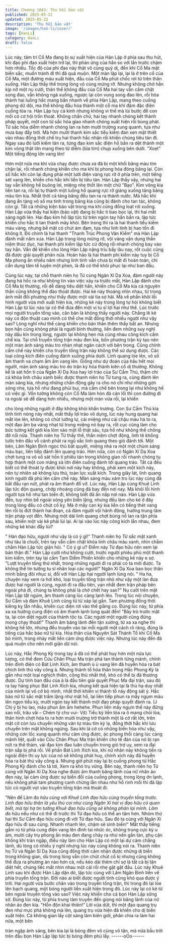 ```yaml
---
title: Chương 1043: Thu hồi bảo vật
published: 2025-05-22
updated: 2025-05-22
description: 'Thu hồi bảo vật'
image: '/images/han-li/cover/'
tags: [HanLi]
category: HanLi
draft: false
---
```


Lúc này, tâm trí Cổ Ma đang bị sự xuất hiện của Hàn Lập ở phía
sau thu hút, khi đạo phi đao xuất hiện trở lại, thì phản ứng của
hắn so với lần trước chậm hơn nhiều.
Tốc độ của phi đao này thật vô cùng quỷ dị, đến khi Cổ Ma mặt
biến sắc, muốn tránh đi thì đã quá muộn.
Một màn lặp lại, lại là ở trên cổ của Cổ Ma, một đường máu xuất
hiện, đầu của Cổ Ma phút chốc rơi từ trên thân xuống.
Hàn Lập thấy thế trong lòng vô cùng mừng rỡ. Nhưng không chờ
hắn kịp nở một nụ cười, thân thể không đầu của Cổ Ma hai tay
vẫn cầm chặt song đao, vẫn không ngả xuống, ngược lại còn
vung song đao lên, rồi hóa thành hai luồng hắc mang bắn nhanh
về phía Hàn Lập, mang theo cuồng phong dữ dội, ma thể không
đầu hóa thành một cỗ ma khí đậm đặc điên cuồng tỏa ra.
Hàn Lập tuy cả kinh nhưng không vì thế mà lùi bước để con mồi
có cơ hội trốn thoát. Không chần chừ, hai tay nhanh chóng kết
thành pháp quyết, một con tử sắc hỏa giao nhanh chóng xuất
hiện rồi bùng phát.
Tử sắc hỏa diễm nhanh chóng lan ra hơn mười trượng xung
quanh, tựa như mưa bay đầy trời.
Mà hơn mười thanh kim sắc tiểu kiếm đan xen mật thiết vào nhau
đồng thời chế trụ hai thanh hắc nhận rồi khiến chúng tiêu tán đi.
Ngay sau đó lưới kiếm tản ra, từng đạo kim sắc điện hồ bắn ra
dệt thành một kim võng thật lớn mang theo tử diễm (lửa tím) chụp
xuống bên dưới.
"Xoẹt" Một tiếng động lớn vang lên!

Hơn một nửa ma khí vừa chạy được chưa xa đã bị một khối băng
màu tím chặn lại, rồi nhanh chóng khiến cho ma khí bị phong hóa
đóng băng lại. Còn số hắc khí còn lại đụng phải một lưới điện
vàng rực rỡ ở phía trên, một tiếng sét vang lên, khiến cho hắc khí
liền bị tiêu tán.
Hàn Lập thấy vậy, nhưng hai tay vẫn không hề buông lơi, miệng
nhẹ thốt lên một chữ "Bạo".
Kim võng kia liền tan ra, rồi lại tụ thành một luồng hồ quang rực
rỡ giáng xuống tảng băng màu tím kia. Nhất thời cả tảng băng
đều tan ra ra thành nước.
Mà hắc khí đang ẩn tàng vô số ma tinh trong băng kia cũng bị
đánh cho tan tác, không còn gì.
Tất cả những kiện bảo vật trong ma khí cũng đồng loạt rơi xuống.
Hàn Lập vừa thấy hai kiện (bảo vật) đang bị hắc ti bao bọc lại, thì
hai mắt sáng ngời lên.
Hai đạo kim hồ lập tức từ trên ngón tay hắn bắn ra, lập tức khiến
cho hắc ti tan thành mây khói.
Bên trong thì ra là hai thanh tiểu kiếm màu vàng, nhưng bề mặt
có chút ảm đạm, tựa như linh tính bị hao tổn đi không ít.
Đó chính là hai thanh "Thanh Trúc Phong Vân Kiếm" mà Hàn Lập
đánh mất năm xưa.
Hàn Lập trong lòng mừng rỡ, vội vàng vận dụng thần niệm thúc
dục, hai thanh phi kiếm lập tức cử động rồi nhanh chóng bay vào
tay hắn.
Vấn đề khiến cho lòng Hàn Lập nặng trĩu bấy lâu nay, rốt cuộc
cũng đã được giải quyết phân nửa.
Hoàn hảo là hai thanh phi kiếm này tuy bị Cổ Ma phong ấn nhiều
năm nhưng linh tính vẫn chưa bị mất đi hoàn toàn, chỉ cần dụng
tâm tế luyện một phen, là đã có thể khôi phục lại như ban đầu.

Cùng lúc này, tại chỗ thanh niên họ Từ cùng Ngân Xí Dạ Xoa,
đám người này đang há hốc ra như không tin vào việc xảy ra
trước mắt, Hàn Lập đánh cho Cổ Ma bị thương, rồi dễ dàng tiêu
diệt hắn, khiến cho Cổ Ma kia cả nguyên thần cũng không thể đào
thoát được. Hai kẻ này thoáng nhìn nhau, từ trong ánh mắt đối
phương như thấy được một vài tia sợ hãi.
Mà về phần khôi lỗi hình người vừa mới xuất hiện kia, những kẻ
này trong lòng tự hỏi không biết Hàn Lập từ lúc nào lại có thể đưa
đến một vị tu sĩ lợi hại như thế. Lúc trước mọi người truyền tống
vào, căn bản là không thấy người này. Chẳng lẽ kẻ này có độn
thuật cao minh có thể che mắt đồng thời nhiều người như vậy
sao?
Lòng nghĩ như thế càng khiến cho bản thân thêm thấy bất an.
Nhưng bọn hắn cũng không phải là người bình thường, liền đem
những suy nghĩ này dấu kín trong lòng, ngược lại không hẹn mà
cùng nhau công kích cấm chế kia.
Tại chỗ truyền tống trận màu đen kia, bốn phương trận kỳ tạo nên
một màn ánh sáng màu tro nhàn nhạt ngăn cách với bên trong.
Cũng chính cấm chế này khiến cho truyền tống trận này không
thể sử dụng được.
Các loại công kích điên cuồng đánh xuống phía dưới.
Linh quang lóe lên, vô số âm thanh va chạm ầm ầm vang lên.
Giống như dự đoán của hầu hềt mọi người, màn ánh sáng màu
tro do trận kỳ hóa thành kiên cố dị thường. Không kể là sát hồn ti
của Ngân Xí Dạ Xoa hay lợi trảo của Sư Cầm Thú, thậm chí cả
khỏa linh châu xanh biếc được thanh niên họ Từ tung ra, cùng
đánh lên màn sáng kia, nhưng những chấn động gây ra cho nó
chỉ như những gợn sóng nhẹ, tựa hồ như đang phủi bụi, mà cấm
chế bên trong lại như không hề có việc gì.
Vốn tưởng không còn Cổ Ma làm hòn đá cản lối thì con đường đi
ra ngoài sẽ dễ dàng hơn nhiều, nhưng một màn vừa rồi, lại khiến

cho lòng những người ở đây không khỏi khẩn trương.
Con Sư Cầm Thú kia tính tình nóng nảy nhất, mắt thấy lợi trảo vô
dụng, lúc này hung quang hai mắt lóe lên, không có chút lưỡng
lự, cái miệng như cái chậu máu há to ra, một đạo âm ba vàng
nhạt từ trong miệng nó bay ra, rốt cục cũng làm cho bức tường
kết giới kia lõm vào một lỗ thật sâu, tựa hồ như không thể chống
đỡ nổi nữa.
Thanh niên họ Từ thấy thế, thần niệm chợt động, linh tê khổng
tước trên đầu vỗ cánh phát ra ngũ sắc linh quang theo gió đánh
tới. Một bên, Lâm Ngân Bình ngọc thủ bắt quyết, miệng nhả ra
một một chùm sáng màu bạc, liên tiếp đánh lên quang tráo. Hơn
nữa, còn có Ngân Xí Dạ Xoa chợt tung ra vô số sát hồn ti phiêu
tán trong không gian rồi nhanh chóng tụ hợp thành một con mãng
xà lớn điên cuồng đánh tới quang tráo.
Tất cả đều biết có thể thoát ly được khỏi nơi này hay không, phải
xem một kích này, nên tự nhiên sẽ không lưu thủ, toàn lực xuất
kích.
Trong giây lát, linh quang kinh người đã phủ lên cấm chế này.
Màn sáng màu xám tro lúc này cũng đã bắt đầu rạn nứt, phát ra
âm thanh đổ vỡ. Lúc này, Hàn Lập cùng Khuê Linh lập tức độn
quang, chớp nhoáng cũng đã bay đến nơi nay.
Mà khôi lỗi hình người tựa hồ như tan biến đi, không biết đã ẩn
nấp nơi nào.
Hàn Lập vừa đến, tuy nhìn bề ngoài sóng yên biển lặng, nhưng
đều làm cho kẻ ở đây trong lòng đều có chút cố kỵ. Mà ở mấy can
kỳ kia liền có tiếng thét vang lên rồi bị đứt thành hai đoạn, cả đám
người vội hành động, hướng trung tâm trận pháp vọt đến.
Nhưng một dải linh quang chợt bùng nổ lan ra tận phía sau, khiến
một vài kẻ phải lùi lại.
Ai lại vào lúc này công kích lẫn nhau, đem những kẻ khác đẩy lùi?

" Hàn đạo hữu, ngươi như vậy là có ý gì!" Thanh niên họ Từ sắc
mặt xanh như tàu lá chuối, trên tay vẫn cầm chặt khỏa linh châu
màu xanh, nhìn chằm chằm Hàn Lập tức giận hỏi.
" Có ý gì ư? Điểm này Từ đạo hữu nên xem lại bản thân đi." Hàn
Lập cười như không cười, trước người phiêu phù một thanh kim
kiếm, trên tay lại cầm Tam Diễm Phiến khiến cho những kẻ này e
sợ.
"Lượt truyền tống thứ nhất, trong những người đi ra phải có ta mới
được. Ta không thể tin tưởng tu sĩ nhân loại các ngươi!" Ngân Xí
Dạ Xoa bao bọc thân mình bằng đôi nhục sí, đối với Hàn Lập hai
người lạnh lùng nói.
" Ha ha, chuyện này xem ra hơi khó, loại truyền tống trận nhỏ như
vậy một làn đưa được hai người là cùng, ngươi đi ra đầu tiên, vạn
nhất đem trận pháp bên ngoài phá đi, chúng ta không phải là chờ
chết hay sao?" Nụ cười trên mặt Hàn Lập tắt ngúm, âm thanh
càng lúc càng lạnh lẽo.
Trong lúc nói chuyện, Sư Cầm và đám Khuê Linh cũng từ từ xáp
lại gần.
Tam phương đồng thời kiêng kỵ lẫn nhẫu, khiến cục diện rơi vào
thế giằng co.
Đúng lúc này, từ phía xa xa hướng cung điện có âm thanh lạnh
lùng quát đến!
"Bày trò trước mặt ta, lại còn diệt người của thánh tộc ta. Các
ngươi một người cũng đừng mong chạy thoát!"
Thanh âm băng lãnh đến tận xương, từ xa xa nghe thì không hề
lớn, nhưng đều truyền vào tai mỗi người một cách rõ ràng, đúng
là tiếng của hắc bào nữ tử kia.
Hóa thân của Nguyên Sát Thánh Tổ khi Cổ Ma bỏ mình, trong
nháy mắt liền cảm ứng được việc này. Nhưng lúc này đến đã quá
muộn cho nên mới giận dữ nói.

Lúc này, Hắc Phong Kỳ trong tay ả đã có thể phát huy hơn một
nửa lực lượng, có thể đem Cửu Chân Phục Ma trận phá tan
thành từng mảnh, chính trên đỉnh điện có Bát Linh Xích, âm thanh
ù ù vang lên đã huyễn hóa ra bát chích linh thú vây công ả.
Nhưng thánh tổ hóa thân trong Hắc Phong Kỳ là gần như một loại
nghịch thiên, công thủ nhất thể, khó có thể bị đả thương được.
Dự tính ban đầu của ả là đầu tiên giải quyết Phục Ma đại trận,
sau đó ra tay hàng phục Bát Linh Xích kia, nhưng kết quả hiện tại
là thủ hạ duy nhất của mình lại vô cớ bỏ mình, nhất thời khiến vị
thánh tổ này động sát ý.
Hắc bào nữ tử sắc mặt trầm lặng như mặt hồ, lại liên tiếp phun ra
mấy ngụm máu lên ngọn tiểu kỳ, mười ngón tay kết thành một
đạo pháp quyết đánh ra.
(J Chị ý bị ho lao, máu phun ầm ầm hehehe. Phun liền mấy ngụm
thế này đứng sao nổi, trâu vãi – Chém tý cho vui- Vịt)
Tiểu kỳ liền tỏa ra ô mang chói lòa, thân hình chợt hóa to ra hơn
mười trượng trở thành một lá cờ rất lớn, trên mặt cờ còn lưu
chuyển những văn tự màu tím kỳ lạ, đồng thời hắc khí lưu chuyển
trên mặt không ngừng.
Sau khi lá cờ có những biến hóa như vậy, những cơn lốc xung
quanh như cảm ứng được, ác phong thổi càng lúc càng mãnh liệt,
quất vào Cửu Chân Phục Ma trận khiến cho tế đàn của nó bị rạn
nứt ra thê thảm, vài đạo kim đao luân chuyển trong gió trợ uy,
xem ra đại trận sắp bị phá rồi.
Về phần Bát Linh Xích kia, khi nữ nhân này không tiến ra ngoài
điện thì uy lực của nó sẽ không phát huy, chính xích này đã huyễn
hóa ra bát thú vây công ả. Nhưng giờ phút này lại bị cuồng phong
từ Hắc Phong Kỳ đánh cho tả tơi, Xem ra khó trụ vững.
Bên này, thanh niên họ Từ cùng với Ngân Xí Dạ Xoa nghe được
âm thanh băng lãnh của nữ nhân áo đen này, lại cảm ứng được
sự biến đổi của cuồng phong, trong lòng ớn lạnh, nếu không phải
tam phương canh chừng lẫn nhau như hổ rình mồi thì đã lập tức
có người vọt vào truyền tống trận mà thoát đi.

"Nên để Lâm đ*o hữu cùng với Khuê Linh đạo hữu cùng truyền
tống trước. Linh đạo hữu thân là yêu thú coi như cùng Ngân Xí hai
vị đạo hữu có quen biết, mà tại hạ tin tưởng Khuê đạo hữu cũng
sẽ không phản lại mình. Lâm đ*o hữu nếu như có thể đi trước thì
Từ đạo hữu có thể an tâm hơn. Nhóm thứ hai thì Sư Cầm đạo
hữu cùng đi với Từ đạo hữu. Sau đó ta cùng với Ngân Xí đạo hữu
đi sau cùng. Nhanh nhanh lên, chậm sẽ sinh biến!"
Mắt thấy tiếng gầm rú từ phía cung điện vang lên đinh tai nhức
óc, không trung cực kỳ u ám, mười cây trụ phong ấn màu đen
đang chảy ra như nến gần tàn, phụ cận không khí tràn ngập, điều
này làm cho Hàn Lập có một lại dự cảm chẳng lành, dù lòng có
nhiều ý nghĩ nhưng lúc này cũng không nói ra.
Thanh niên họ Từ và Ngân Sí Dạ Xoa cũng đồng thời cảm nhận
được những dị biến trong không gian, dù trong lòng vẫn còn chút
chút cố kị nhưng cũng không thể đưa ra phương án nào hơn cả,
nếu kéo dài thêm chỉ sợ là tất cả bị tận diệt hết, chúng liếc mắt
nhìn nhau một cái rồi nhẹ gật gật đầu.
Lúc này Khuê Linh sau khi được Hàn Lập dặn dò, lập tức cùng
với Lâm Ngân Bình tiến về phía truyền tống trận.
Đời nào ai biết được người tính cũng khó qua được ý trời. Hai
người vừa bước chân vào trong truyền tống trận, thì trong đó lại
lóe lên bạch quang, một bóng người liền xuất hiện trong đó. Lúc
này lại có kẻ từ bên ngoài truyền tống vào sao?
Việc này khiến cho cả bọn Hàn Lập sững sờ.
Đúng lúc này, từ phía trung tâm truyền đến giọng nói băng lãnh
của nữ nhân áo đen kia.
"Hỗn độn khai thiên!"
Lời vừa dứt, thì một đạo quang trụ đen như mực phá không mà
lên, quang trụ vừa hiện đã khiến cho dị biến xuất hiện. Cả không
gian lấy cột sáng làm biên giới, phân chia ra làm hai nửa, một bên

tràn ngập ánh sáng, bên kia lại là bóng đêm vô cùng vô tận, mà
nửa bầu trời trên đầu bọn Hàn Lập lập tức bị bóng đêm phủ lấy.
------oOo------
